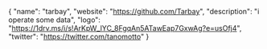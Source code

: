 {
  "name": "tarbay",
  "website": "https://github.com/Tarbay",
  "description": "i operate some data",
  "logo": "https://1drv.ms/i/s!ArKpW_lYC_8FgqAn5ATawEap7GxwAg?e=usOfj4",
  "twitter": "https://twitter.com/tanomotto"
}
